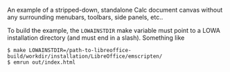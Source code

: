 An example of a stripped-down, standalone Calc document canvas without any surrounding menubars,
toolbars, side panels, etc..

To build the example, the `LOWAINSTDIR` make variable must point to a LOWA installation directory
(and must end in a slash).  Something like
```
$ make LOWAINSTDIR=/path-to-libreoffice-build/workdir/installation/LibreOffice/emscripten/
$ emrun out/index.html
```
